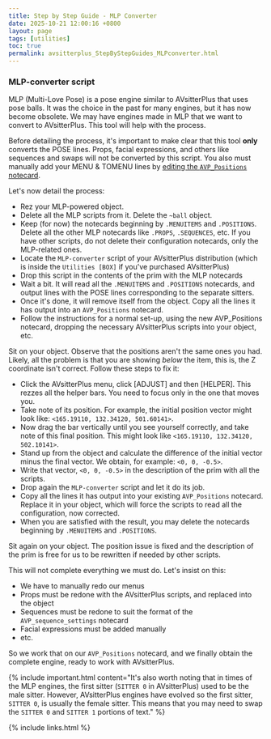 ```yaml
---
title: Step by Step Guide - MLP Converter
date: 2025-10-21 12:00:16 +0800
layout: page
tags: [utilities]
toc: true
permalink: avsitterplus_StepByStepGuides_MLPconverter.html
---
```


### MLP-converter script

MLP (Multi-Love Pose) is a pose engine similar to AVsitterPlus that uses pose balls. It was the choice in the past for many engines, but it has now become obsolete. We may have engines made in MLP that we want to convert to AVsitterPlus. This tool will help with the process.

Before detailing the process, it's important to make clear that this tool **only** converts the POSE lines. Props, facial expressions, and others like sequences and swaps will not be converted by this script. You also must manually add your MENU & TOMENU lines by <a href="/avsitterplus_avp_positions.html">editing the `AVP_Positions` notecard</a>.

Let's now detail the process:

- Rez your MLP-powered object.
- Delete all the MLP scripts from it. Delete the `~ball` object.
- Keep (for now) the notecards beginning by `.MENUITEMS` and `.POSITIONS`. Delete all the other MLP notecards like `.PROPS`, `.SEQUENCES`, etc. If you have other scripts, do not delete their configuration notecards, only the MLP-related ones.
- Locate the `MLP-converter` script of your AVsitterPlus distribution (which is inside the `Utilities [BOX]` if you've purchased AVsitterPlus)
- Drop this script in the contents of the prim with the MLP notecards
- Wait a bit. It will read all the `.MENUITEMS` and `.POSITIONS` notecards, and output lines with the POSE lines corresponding to the separate sitters.
- Once it's done, it will remove itself from the object. Copy all the lines it has output into an `AVP_Positions` notecard.
- Follow the instructions for a normal set-up, using the new AVP_Positions notecard, dropping the necessary AVsitterPlus scripts into your object, etc.

Sit on your object. Observe that the positions aren't the same ones you had. Likely, all the problem is that you are showing *below* the item, this is, the Z coordinate isn't correct. Follow these steps to fix it:

- Click the AVsitterPlus menu, click [ADJUST] and then [HELPER]. This rezzes all the helper bars. You need to focus only in the one that moves you.
- Take note of its position. For example, the initial position vector might look like: `<165.19110, 132.34120, 501.60141>`.
- Now drag the bar vertically until you see yourself correctly, and take note of this final position. This might look like `<165.19110, 132.34120, 502.10141>`.
- Stand up from the object and calculate the difference of the initial vector minus the final vector. We obtain, for example: `<0, 0, -0.5>`.
- Write that vector, `<0, 0, -0.5>` in the description of the prim with all the scripts.
- Drop again the `MLP-converter` script and let it do its job.
- Copy all the lines it has output into your existing `AVP_Positions` notecard. Replace it in your object, which will force the scripts to read all the configuration, now corrected.
- When you are satisfied with the result, you may delete the notecards beginning by `.MENUITEMS` and `.POSITIONS`.

Sit again on your object. The position issue is fixed and the description of the prim is free for us to be rewritten if needed by other scripts.

This will not complete everything we must do. Let's insist on this:

- We have to manually redo our menus
- Props must be redone with the AVsitterPlus scripts, and replaced into the object
- Sequences must be redone to suit the format of the `AVP_sequence_settings` notecard
- Facial expressions must be added manually
- etc.

So we work that on our `AVP_Positions` notecard, and we finally obtain the complete engine, ready to work with AVsitterPlus.

{% include important.html content="It's also worth noting that in times of the MLP engines, the first sitter (`SITTER 0` in AVsitterPlus) used to be the male sitter. However, AVsitterPlus engines have evolved so the first sitter, `SITTER 0`, is usually the female sitter. This means that you may need to swap the `SITTER 0` and `SITTER 1` portions of text." %}

{% include links.html %}
